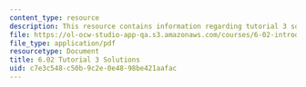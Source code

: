 ```yaml
---
content_type: resource
description: This resource contains information regarding tutorial 3 solutions.
file: https://ol-ocw-studio-app-qa.s3.amazonaws.com/courses/6-02-introduction-to-eecs-ii-digital-communication-systems-fall-2012/c7e3c548c50b9c2e0e4898be421aafac_MIT6_02F12_tutor03_sol.pdf
file_type: application/pdf
resourcetype: Document
title: 6.02 Tutorial 3 Solutions
uid: c7e3c548-c50b-9c2e-0e48-98be421aafac
---
```


